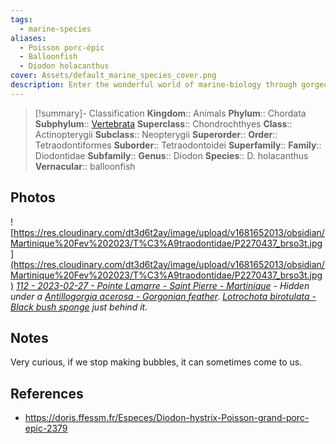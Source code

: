 ```yaml
---
tags:
  - marine-species
aliases:
  - Poisson porc-épic
  - Balloonfish
  - Diodon holacanthus
cover: Assets/default_marine_species_cover.png
description: Enter the wonderful world of marine-biology through gorgeous underwater pictures of marine animals. Tetraodontidae is the family of globe fish. Those who're inflating like baloon.
---
```

> [!summary]- Classification
**Kingdom**:: Animals
**Phylum**:: Chordata
**Subphylum**:: [Vertebrata](Vertebrata.md)
**Superclass**:: Chondrochthyes
**Class**:: Actinopterygii
**Subclass**:: Neopterygii
**Superorder**::
**Order**:: Tetraodontiformes
**Suborder**:: Tetraodontoidei
**Superfamily**::
**Family**:: Diodontidae
**Subfamily**::
**Genus**:: Diodon
**Species**:: D. holacanthus
**Vernacular**:: balloonfish

## Photos
![https://res.cloudinary.com/dt3d6t2ay/image/upload/v1681652013/obsidian/Martinique%20Fev%202023/T%C3%A9traodontidae/P2270437_brso3t.jpg](https://res.cloudinary.com/dt3d6t2ay/image/upload/v1681652013/obsidian/Martinique%20Fev%202023/T%C3%A9traodontidae/P2270437_brso3t.jpg)
*[112 - 2023-02-27 - Pointe Lamarre - Saint Pierre - Martinique](112%20-%202023-02-27%20-%20Pointe%20Lamarre%20-%20Saint%20Pierre%20-%20Martinique.md) - Hidden under a [Antillogorgia acerosa - Gorgonian feather](Antillogorgia%20acerosa%20-%20Gorgonian%20feather.md). [Lotrochota birotulata - Black bush sponge](Lotrochota%20birotulata%20-%20Black%20bush%20sponge.md) just behind it.*

## Notes
Very curious, if we stop making bubbles, it can sometimes come to us. 

## References
- https://doris.ffessm.fr/Especes/Diodon-hystrix-Poisson-grand-porc-epic-2379